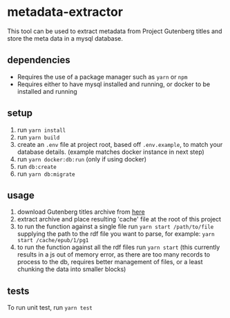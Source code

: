 # metadata-extractor
This tool can be used to extract metadata from Project Gutenberg titles and store the meta data in a mysql database.

## dependencies
- Requires the use of a package manager such as `yarn` or `npm`
- Requires either to have mysql installed and running, or docker to be installed and running

## setup
1. run `yarn install`
2. run `yarn build`
3. create an `.env` file at project root, based off `.env.example`, to match your database details. (example matches docker instance in next step)
4. run `yarn docker:db:run` (only if using docker)
5. run `db:create`
6. run `yarn db:migrate`

## usage
1. download Gutenberg titles archive from ​[here](http://www.gutenberg.org/cache/epub/feeds/rdf-files.tar.zip​)
2. extract archive and place resulting 'cache' file at the root of this project
3. to run the function against a single file run `yarn start /path/to/file` supplying the path to the rdf file you want to parse, for example: `yarn start /cache/epub/1/pg1`
4. to run the function against all the rdf files run `yarn start` (this currently results in a js out of memory error, as there are too many records to process to the db, requires better management of files, or a least chunking the data into smaller blocks)

## tests
To run unit test, run `yarn test`
